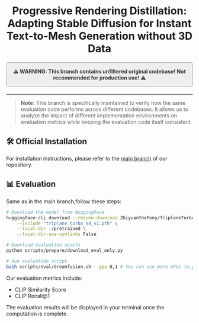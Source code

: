 <div align="center">
<h1>Progressive Rendering Distillation: Adapting Stable Diffusion for Instant Text-to-Mesh Generation without 3D Data</h1>

<div style="background-color: #EEEEEE; color: #333333; padding: 15px; margin: 20px 0; border-radius: 5px; border: 1px solid #999999; font-weight: bold;">
⚠️ WARNING: This branch contains unfiltered original codebase! Not recommended for production use! ⚠️
</div>



</div>

----


> **Note:** This branch is specifically maintained to verify how the same evaluation code performs across different codebases. It allows us to analyze the impact of different implementation environments on evaluation metrics while keeping the evaluation code itself consistent.

## 🛠️ Official Installation

For installation instructions, please refer to the [main branch](https://github.com/theEricMa/TriplaneTurbo/tree/main) of our repository.

## 📊 Evaluation

Same as in the main branch,follow these steps:

```sh
# Download the model from HuggingFace
huggingface-cli download --resume-download ZhiyuanthePony/TriplaneTurbo \
    --include "triplane_turbo_sd_v1.pth" \
    --local-dir ./pretrained \
    --local-dir-use-symlinks False

# Download evaluation assets
python scripts/prepare/download_eval_only.py

# Run evaluation script
bash scripts/eval/dreamfusion.sh --gpu 0,1 # You can use more GPUs (e.g. 0,1,2,3,4,5,6,7). For single GPU usage, please check the script for required modifications
```

Our evaluation metrics include:
- CLIP Similarity Score
- CLIP Recall@1

The evaluation results will be displayed in your terminal once the computation is complete.
